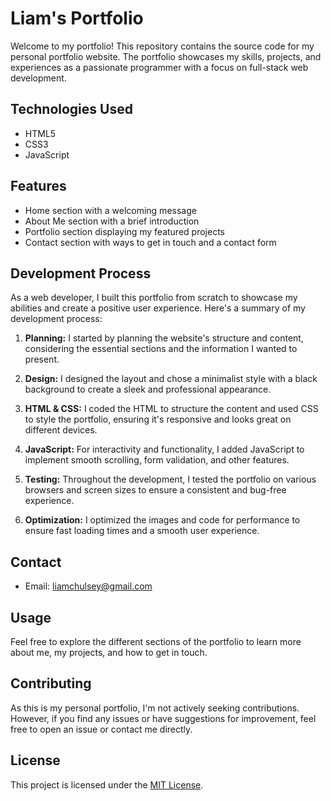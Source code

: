 # Liam's Portfolio

Welcome to my portfolio! This repository contains the source code for my personal portfolio website. The portfolio showcases my skills, projects, and experiences as a passionate programmer with a focus on full-stack web development.

## Technologies Used

- HTML5
- CSS3
- JavaScript

## Features

- Home section with a welcoming message
- About Me section with a brief introduction
- Portfolio section displaying my featured projects
- Contact section with ways to get in touch and a contact form

## Development Process

As a web developer, I built this portfolio from scratch to showcase my abilities and create a positive user experience. Here's a summary of my development process:

1. **Planning:** I started by planning the website's structure and content, considering the essential sections and the information I wanted to present.

2. **Design:** I designed the layout and chose a minimalist style with a black background to create a sleek and professional appearance.

3. **HTML & CSS:** I coded the HTML to structure the content and used CSS to style the portfolio, ensuring it's responsive and looks great on different devices.

4. **JavaScript:** For interactivity and functionality, I added JavaScript to implement smooth scrolling, form validation, and other features.

5. **Testing:** Throughout the development, I tested the portfolio on various browsers and screen sizes to ensure a consistent and bug-free experience.

6. **Optimization:** I optimized the images and code for performance to ensure fast loading times and a smooth user experience.

## Contact

- Email: [liamchulsey@gmail.com](mailto:liamchulsey@gmail.com)

## Usage

Feel free to explore the different sections of the portfolio to learn more about me, my projects, and how to get in touch.

## Contributing

As this is my personal portfolio, I'm not actively seeking contributions. However, if you find any issues or have suggestions for improvement, feel free to open an issue or contact me directly.

## License

This project is licensed under the [MIT License](./LICENSE).
